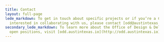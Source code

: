 ```yaml
---
title: Contact
layout: full-page
lede_markdown: To get in touch about specific projects or if you’re a City department
  interested in collaborating with us, please contact [odd@austintexas.gov](mailto:odd@austintexas.gov).
secondary_lede_markdown: To learn more about the Office of Design & Delivery and view
  open positions, visit [odd.austintexas.io](http://odd.austintexas.io)
---
```


